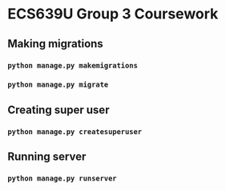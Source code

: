 # ECS639U Group 3 Coursework 

## Making migrations
### `python manage.py makemigrations`
### `python manage.py migrate`

## Creating super user
### `python manage.py createsuperuser`

## Running server
### `python manage.py runserver`

